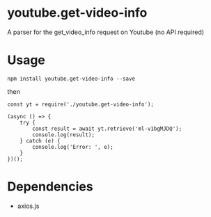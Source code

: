 # youtube.get-video-info
A parser for the get_video_info request on Youtube (no API required)

# Usage
```
npm install youtube.get-video-info --save
```
then

```
const yt = require('./youtube.get-video-info');

(async () => {
    try {
        const result = await yt.retrieve('ml-v1bgMJDQ');
        console.log(result);
    } catch (e) {
        console.log('Error: ', e);
    }
})();
```

# Dependencies
* axios.js
